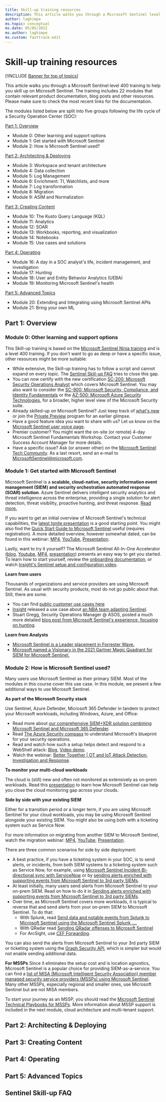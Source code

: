 ```yaml
---
title: Skill-up training resources
description: This article walks you through a Microsoft Sentinel level 400 training to help you skill up on Microsoft Sentinel. The training includes 22 modules that contain relevant product documentation, blog posts and other resources. Please make sure to check the most recent links for the documentation.
author: laghimpe
ms.topic: conceptual
ms.date: 05/05/2022
ms.author: laghimpe
ms.custom: fasttrack-edit
---
```


# Skill-up training resources

[!INCLUDE [Banner for top of topics](./includes/banner.md)]

This article walks you through a Microsoft Sentinel level 400 training to help you skill up on Microsoft Sentinel. The training includes 22 modules that contain relevant product documentation, blog posts and other resources. Please make sure to check the most recent links for the documentation. 

The modules listed below are split into five groups following the life cycle of a Security Operation Center (SOC):

[Part 1: Overview](#part-1-overview)
- Module 0: Other learning and support options
- Module 1: Get started with Microsoft Sentinel
- Module 2: How is Microsoft Sentinel used?

[Part 2: Architecting & Deploying](#part-2-architecting--deploying)
- Module 3: Workspace and tenant architecture
- Module 4: Data collection
- Module 5: Log Management
- Module 6: Enrichment: TI, Watchlists, and more
- Module 7: Log transformation
- Module 8: Migration
- Module 9: ASIM and Normalization

[Part 3: Creating Content](#part-3-creating-content)
- Module 10: The Kusto Query Language (KQL)
- Module 11: Analytics
- Module 12: SOAR
- Module 13: Workbooks, reporting, and visualization
- Module 14: Notebooks
- Module 15: Use cases and solutions

[Part 4: Operating](#part-4-operating)
- Module 16: A day in a SOC analyst's life, incident management, and investigation
- Module 17: Hunting
- Module 18: User and Entity Behavior Analytics (UEBA) 
- Module 19: Monitoring Microsoft Sentinel's health

[Part 5: Advanced Topics](#part-5-advanced-topics)
- Module 20: Extending and Integrating using Microsoft Sentinel APIs
- Module 21: Bring your own ML

## Part 1: Overview

### Module 0: Other learning and support options

This Skill-up training is based on the [Microsoft Sentinel Ninja training](https://techcommunity.microsoft.com/t5/microsoft-sentinel-blog/become-a-microsoft-sentinel-ninja-the-complete-level-400/ba-p/1246310) and is a level 400 training. If you don't want to go as deep or have a specific issue, other resources might be more suitable:

* While extensive, the Skill-up training has to follow a script and cannot expand on every topic. The [Sentinel Skill-up FAQ](#faq) tries to close this gap. 
* You can now certify with the new certification [SC-200: Microsoft Security Operations Analyst](https://docs.microsoft.com/en-us/learn/certifications/exams/sc-200?wt.mc_id=SecNinja_sentinelninjatraining) which covers Microsoft Sentinel.  You may also want to consider the [SC-900: Microsoft Security, Compliance, and Identity Fundamentals](https://docs.microsoft.com/en-us/learn/certifications/exams/sc-900?wt.mc_id=SecNinja_sentinelninjatraining) or the [AZ-500: Microsoft Azure Security Technologies](https://docs.microsoft.com/en-us/learn/certifications/exams/az-500), for a broader, higher level view of the Microsoft Security suite.
* Already skilled-up on Microsoft Sentinel? Just keep track of [what's new](https://docs.microsoft.com/en-us/azure/sentinel/whats-new?wt.mc_id=SecNinja_sentinelninjatraining) or join the [Private Preview](https://forms.office.com/pages/responsepage.aspx?id=v4j5cvGGr0GRqy180BHbR-kibZAPJAVBiU46J6wWF_5URDFSWUhYUldTWjdJNkFMVU1LTEU4VUZHMy4u) program for an earlier glimpse. 
* Have a good feature idea you want to share with us? Let us know on the [Microsoft Sentinel user voice page](https://feedback.azure.com/d365community/forum/37638d17-0625-ec11-b6e6-000d3a4f07b8).
* Premier customer? You might want the on-site (or remote)  4-day Microsoft Sentinel Fundamentals Workshop. Contact your Customer Success Account Manager for more details.
* Have a specific issue? Ask (or answer other) on the [Microsoft Sentinel Tech Community](https://techcommunity.microsoft.com/t5/microsoft-sentinel/bd-p/MicrosoftSentinel). As a last resort, send an e-mail to <MicrosoftSentinel@microsoft.com>.


### Module 1: Get started with Microsoft Sentinel

Microsoft Sentinel is a **scalable, cloud-native, security information event management (SIEM) and security orchestration automated response (SOAR) solution**. Azure Sentinel delivers intelligent security analytics and threat intelligence across the enterprise, providing a single solution for alert detection, threat visibility, proactive hunting, and threat response. [Read more.](https://docs.microsoft.com/en-us/azure/sentinel/overview?wt.mc_id=SecNinja_sentinelninjatraining)


If you want to get an initial overview of Microsoft Sentinel's technical capabilities, the [latest Ignite presentation](https://www.youtube.com/watch?v=kGctnb4ddAE) is a good starting point. You might also find the [Quick Start Guide to Microsoft Sentinel](https://azure.microsoft.com/en-us/resources/quick-start-guide-to-azure-sentinel/?wt.mc_id=SecNinja_sentinelninjatraining) useful (requires registration). A more detailed overview, however somewhat dated, can be found in this webinar: [MP4](https://1drv.ms/v/s%21AnEPjr8tHcNmggMkcVweWOqoxuN9), [YouTube](https://youtu.be/7An7BB-CcQI), [Presentation](https://1drv.ms/b/s!AnEPjr8tHcNmgjrN_zHpzbnfX_mX).


Lastly, want to try it yourself? The Microsoft Sentinel All-In-One Accelerator  ([blog](https://techcommunity.microsoft.com/t5/azure-sentinel/azure-sentinel-all-in-one-accelerator/ba-p/1807933?wt.mc_id=SecNinja_sentinelninjatraining), [Youtube](https://youtu.be/JB73TuX9DVs), [MP4](https://aka.ms/AzSentinel_04FEB2021_MP4), [presentation](https://1drv.ms/b/s!AnEPjr8tHcNmhjw41XZvVSCSNIuX)) presents an easy way to get you started. To learn how to start yourself, review the [onboarding documentation](https://docs.microsoft.com/en-us/azure/sentinel/quickstart-onboard?wt.mc_id=SecNinja_sentinelninjatraining), or watch [Insight's Sentinel setup and configuration video](https://www.youtube.com/watch?v=Cyd16wVwxZc).


**Learn from users**

Thousands of organizations and service providers are using Microsoft Sentinel. As usual with security products, most do not go public about that. Still, there are some.

* You can find [public customer use cases here](https://customers.microsoft.com/en-us/search?sq=%22Azure%20Sentinel%20%22&ff=&p=0&so=story_publish_date%20desc)
* [Insight](https://www.insightcdct.com/) released a use case about [an NBA team adapting Sentinel](https://www.insightcdct.com/Resources/Case-Studies/Case-Studies/NBA-Team-Adopts-Azure-Sentinel-for-a-Modern-Securi).
* Stuart Gregg, Security Operations Manager @ ASOS, posted a much more detailed [blog post from Microsoft Sentinel's experience, focusing on hunting](https://medium.com/@stuart.gregg/proactive-phishing-with-azure-sentinel-part-1-b570fff3113).
 

**Learn from Analysts**
* [Microsoft Sentinel is a Leader placement in Forrester Wave.](https://www.microsoft.com/security/blog/2020/12/01/azure-sentinel-achieves-a-leader-placement-in-forrester-wave-with-top-ranking-in-strategy/)
* [Microsoft named a Visionary in the 2021 Gartner Magic Quadrant for SIEM for Microsoft Sentinel.](https://www.microsoft.com/security/blog/2021/07/08/microsoft-named-a-visionary-in-the-2021-gartner-magic-quadrant-for-siem-for-azure-sentinel/)


### Module 2: How is Microsoft Sentinel used?

Many users use Microsoft Sentinel as their primary SIEM. Most of the modules in this course cover this use case. In this module, we present a few additional ways to use Microsoft Sentinel.

**As part of the Microsoft Security stack**

Use Sentinel, Azure Defender, Microsoft 365 Defender  in tandem to protect your Microsoft workloads, including Windows, Azure, and Office:

* Read more about [our comprehensive SIEM+XDR solution combining Microsoft Sentinel and Microsoft 365 Defender](https://techcommunity.microsoft.com/t5/azure-sentinel/whats-new-azure-sentinel-and-microsoft-365-defender-incident/ba-p/2191090?wt.mc_id=SecNinja_sentinelninjatraining).
* Read [The Azure Security compass](https://aka.ms/azuresecuritycompass) to understand Microsoft's blueprint for your security operations.
* Read and watch how such a setup helps detect and respond to a WebShell attack: [Blog](https://techcommunity.microsoft.com/t5/azure-sentinel/analysing-web-shell-attacks-with-azure-defender-data-in-azure/ba-p/1724130?wt.mc_id=SecNinja_sentinelninjatraining), [Video demo](https://techcommunity.microsoft.com/t5/video-hub/webshell-attack-deep-dive/m-p/1698964).
* Watch the webinar: [Better Together | OT and IoT Attack Detection, Investigation and Response](https://youtu.be/S8DlZmzYO2s).


**To monitor your multi-cloud workloads**

The cloud is (still) new and often not monitored as extensively as on-prem workloads. Read this [presentation](https://techcommunity.microsoft.com/gxcuf89792/attachments/gxcuf89792/AzureSentinelBlog/243/1/L400-P2%20Use%20cases.pdf?wt.mc_id=SecNinja_sentinelninjatraining) to learn how Microsoft Sentinel can help you close the cloud monitoring gap across your clouds.

**Side by side with your existing SIEM**

Either for a transition period or a longer term, if you are using Microsoft Sentinel for your cloud workloads, you may be using Microsoft Sentinel alongside your existing SIEM. You might also be using both with a ticketing system such as Service Now. 

For more information on migrating from another SIEM to Microsoft Sentinel, watch the migration webinar: [MP4](https://aka.ms/AzSentinel_DetectionRules_19FEB21_MP4), [YouTube](https://youtu.be/njXK1h9lfR4), [Presentation](https://1drv.ms/b/s!AnEPjr8tHcNmhlsYDm99KLbNWlq5).


There are three common scenarios for side by side deployment:

* A best practice, if you have a ticketing system in your SOC, is to send alerts, or incidents, from both SIEM systems to a ticketing system such as Service Now, for example, using [Microsoft Sentinel Incident Bi-directional sync with ServiceNow](https://techcommunity.microsoft.com/t5/azure-sentinel/azure-sentinel-incident-bi-directional-sync-with-servicenow/ba-p/1667771?wt.mc_id=SecNinja_sentinelninjatraining) or by [sending alerts enriched with supporting events from Microsoft Sentinel to 3rd party SIEMs](https://techcommunity.microsoft.com/t5/azure-sentinel/sending-alerts-enriched-with-supporting-events-from-azure/ba-p/1456976?wt.mc_id=SecNinja_sentinelninjatraining).
* At least initially, many users send alerts from Microsoft Sentinel to your on-prem SIEM. Read on how to do it in [Sending alerts enriched with supporting events from Microsoft Sentinel to 3rd party SIEMs](https://techcommunity.microsoft.com/t5/azure-sentinel/sending-alerts-enriched-with-supporting-events-from-azure/ba-p/1456976?wt.mc_id=SecNinja_sentinelninjatraining).
* Over time, as Microsoft Sentinel covers more workloads, it is typical to reverse that and send alerts from your on-prem SIEM to Microsoft Sentinel. To do that:
    * With Splunk, read [Send data and notable events from Splunk to Microsoft Sentinel using the Microsoft Sentinel Splunk ....](https://techcommunity.microsoft.com/t5/azure-sentinel/how-to-export-data-from-splunk-to-azure-sentinel/ba-p/1891237?wt.mc_id=SecNinja_sentinelninjatraining)
    * With QRadar read [Sending QRadar offenses to Microsoft Sentinel](https://techcommunity.microsoft.com/t5/azure-sentinel/migrating-qradar-offenses-to-azure-sentinel/ba-p/2102043?wt.mc_id=SecNinja_sentinelninjatraining)
    * For ArcSight, use [CEF Forwarding](https://community.microfocus.com/t5/Logger-Forwarding-Connectors/ArcSight-Forwarding-Connector-Configuration-Guide/ta-p/1583918).

You can also send the alerts from Microsoft Sentinel to your 3rd party SIEM or ticketing system using the [Graph Security API](https://docs.microsoft.com/en-us/graph/security-integration?wt.mc_id=SecNinja_sentinelninjatraining), which is simpler but would not enable sending additional data. 


**For MSSPs**
Since it eliminates the setup cost and is location agnostics, Microsoft Sentinel is a popular choice for providing SIEM-as-a-service. You can find a [list of MISA (Microsoft Intelligent Security Association) member managed security service providers (MSSPs) using Microsoft Sentinel](https://www.microsoft.com/security/blog/2020/07/14/microsoft-intelligent-security-association-managed-security-service-providers/). Many other MSSPs, especially regional and smaller ones, use Microsoft Sentinel but are not MISA members.

To start your journey as an MSSP, you should read the [Microsoft Sentinel Technical Playbooks for MSSPs](http://aka.ms/azsentinelmssp). More information about MSSP support is included in the next module, cloud architecture and multi-tenant support.  

## Part 2: Architecting & Deploying

## Part 3: Creating Content

## Part 4: Operating

## Part 5: Advanced Topics

## Sentinel Skill-up FAQ
